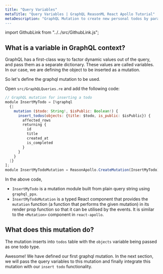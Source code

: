 ```yaml
---
title: "Query Variables"
metaTitle: "Query Variables | GraphQL ReasonML React Apollo Tutorial"
metaDescription: "GraphQL Mutation to create new personal todos by parameterizing with query variables.
---
```


import GithubLink from "../../src/GithubLink.js";

What is a variable in GraphQL context?
-------------------------------------
GraphQL has a first-class way to factor dynamic values out of the query, and pass them as a separate dictionary. These values are called variables. In our case, we are defining the object to be inserted as a mutation.

So let's define the graphql mutation to be used.

Open `src/GraphQLQueries.re` and add the following code:

<GithubLink link="https://github.com/hasura/graphql-engine/blob/master/community/learn/graphql-tutorials/tutorials/reason-react-apollo/app-final/src/GraphQLQueries.re" text="GraphQLQueries.re" />

```javascript
// GraphQL mutation for inserting a todo
module InsertMyTodo = [%graphql
  {|
    mutation ($todo: String!, $isPublic: Boolean!) {
      insert_todos(objects: {title: $todo, is_public: $isPublic}) {
        affected_rows
        returning {
          id
          title
          created_at
          is_completed
        }
      }
    }
  |}
];
module InsertMyTodoMutation = ReasonApollo.CreateMutation(InsertMyTodo);

```

In the above code,

- `InsertMyTodo` is a mutation module built from plain query string using `graphql_ppx`. 
- `InsertMyTodoMutation` is a typed React component that provides the `mutation` function (a function that performs the given mutation) in its render prop function so that it can be utilised by the events. It is similar to the `<Mutation>` component in `react-apollo`.


What does this mutation do?
---------------------------
The mutation inserts into `todos` table with the `objects` variable being passed as one todo type.

Awesome! We have defined our first graphql mutation. In the next section, we will pass the query variables to this mutation and finally integrate this mutation with our `insert todo` functionality.
